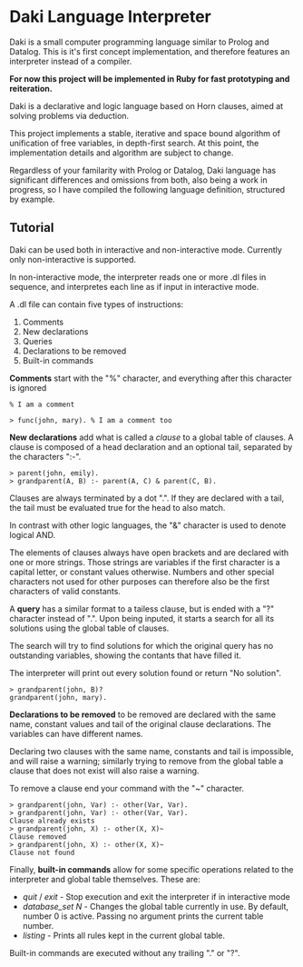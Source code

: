 # Daki Language Interpreter

Daki is a small computer programming language similar to Prolog and Datalog. This is it's first concept implementation, and therefore features an interpreter instead of a compiler.

**For now this project will be implemented in Ruby for fast prototyping and reiteration.**

Daki is a declarative and logic language based on Horn clauses, aimed at solving problems via deduction.

This project implements a stable, iterative and space bound algorithm of unification of free variables, in depth-first search. At this point, the implementation details and algorithm are subject to change.

Regardless of your familarity with Prolog or Datalog, Daki language has significant differences and omissions from both, also being a work in progress, so I have compiled the following language definition, structured by example.

## Tutorial

Daki can be used both in interactive and non-interactive mode. Currently only non-interactive is supported.

In non-interactive mode, the interpreter reads one or more .dl files in sequence, and interpretes each line as if input in interactive mode.

A .dl file can contain five types of instructions:

1. Comments
2. New declarations
3. Queries
4. Declarations to be removed
5. Built-in commands

**Comments** start with the "%" character, and everything after this character is ignored

```
% I am a comment

> func(john, mary). % I am a comment too
```

**New declarations** add what is called a _clause_ to a global table of clauses. A clause is composed of a head declaration and an optional tail, separated by the characters ":-".

```
> parent(john, emily).
> grandparent(A, B) :- parent(A, C) & parent(C, B).
```

Clauses are always terminated by a dot ".". If they are declared with a tail, the tail must be evaluated true for the head to also match.

In contrast with other logic languages, the "&" character is used to denote logical AND.

The elements of clauses always have open brackets and are declared with one or more strings. Those strings are variables if the first character is a capital letter, or constant values otherwise. Numbers and other special characters not used for other purposes can therefore also be the first characters of valid constants.

A **query** has a similar format to a tailess clause, but is ended with a "?" character instead of ".". Upon being inputed, it starts a search for all its solutions using the global table of clauses.

The search will try to find solutions for which the original query has no outstanding variables, showing the contants that have filled it.

The interpreter will print out every solution found or return "No solution".

```
> grandparent(john, B)?
grandparent(john, mary).
```

**Declarations to be removed** to be removed are declared with the same name, constant values and tail of the original clause declarations. The variables can have different names.

Declaring two clauses with the same name, constants and tail is impossible, and will raise a warning; similarly trying to remove from the global table a clause that does not exist will also raise a warning.

To remove a clause end your command with the "~" character.

```
> grandparent(john, Var) :- other(Var, Var).
> grandparent(john, Var) :- other(Var, Var).
Clause already exists
> grandparent(john, X) :- other(X, X)~
Clause removed
> grandparent(john, X) :- other(X, X)~
Clause not found
```

Finally, **built-in commands** allow for some specific operations related to the interpreter and global table themselves. These are:

- _quit_ / _exit_ - Stop execution and exit the interpreter if in interactive mode
- _database_set N_ - Changes the global table currently in use. By default, number 0 is active. Passing no argument prints the current table number.
- _listing_ - Prints all rules kept in the current global table.

Built-in commands are executed without any trailing "." or "?".



